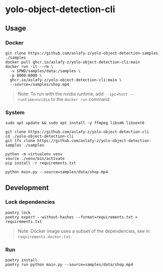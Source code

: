 # yolo-object-detection-cli

## Usage

### Docker

```shell
git clone https://github.com/aslafy-z/yolo-object-detection-samples ./samples
docker pull ghcr.io/aslafy-z/yolo-object-detection-cli:main
docker run -it --rm \
  -v $PWD/samples/data:/samples \
  -p 8000:8000 \
  ghcr.io/aslafy-z/yolo-object-detection-cli:main \
  --source=/samples/shop.mp4
```

> Note: To run with the nvidia runtime, add `--ipc=host --runtime=nvidia` to the `docker run` command.

### System

```shell
sudo apt update && sudo apt install -y ffmpeg libsm6 libxext6

git clone https://github.com/aslafy-z/yolo-object-detection-cli
cd ./yolo-object-detection-cli
git lfs clone https://github.com/aslafy-z/yolo-object-detection-samples ./samples

python -m virtualenv venv
source ./venv/bin/activate
pip install -r requirements.txt

python main.py --source=samples/data/shop.mp4
```

## Development

### Lock dependencies

```shell
poetry lock
poetry export --without-hashes --format=requirements.txt > requirements.txt
```

> Note: Docker image uses a subset of the dependencies, see in `requirements.docker.txt`.

### Run

```shell
poetry install
poetry run python main.py --source=samples/data/shop.mp4
```
